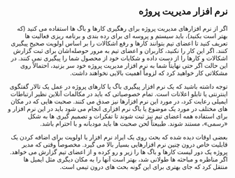 <div dir="rtl">

## نرم افزار مدیریت پروژه

اگر از نرم افزارهای مدیریت پروژه برای رهگیری کارها و باگ ها استفاده می کنید (که بهتر است بکنید)، باید سیستم و پروسه ای برای رده بندی و برنامه ریزی فعالیت ها تعریف کنید تا اعضای تیم بتوانند کارها و رفع اشکالات را بر اساس اولویت صحیح پیگیری کنند. اگر این کار را نکنید، کاربران و اعضای تیم به مرور حوصله‌اشان برای ثبت گزارش اشکالات و کارها را از دست داده و شکایات خود از محصول شما را پیگیری نمی کنند. در این حالت اگر حتی نهایتاً شما به نرم افزار مدیریت پروژه خود سر بزنید، احتمالاً روی مشکلاتی کار خواهید کرد که لزوماً اهمیت بالایی نخواهند داشت. 

توجه داشته باشید که یک نرم افزار پیگیری باگ یا کارهای پروژه در عمل یک تالار گفتگوی اینترنتی یا تابلو اعلانات است. تمام خصوصیاتی که باید در مکالمات آنلاین نظیر ارتباطات ایمیلی رعایت کرد، در مورد این نرم افزارها نیز صدق می کنند. صحبت هایی که در مکان های مختلف در مورد یک موضوع یا باگ نرم افزاری انجام می شود باید در این نرم افزار و برای استفاده همه اعضای تیم نیز ثبت شوند تا تفکرات و تصمیم گیری ها به شکل «رسمی»، مستند شوند. طبیعتاً لحن صحبت ها باید مودبانه و با احترام باشد. 

بعضی اوقات دیده شده که بحث روی یک ایراد نرم افزار یا اولویت برای اضافه کردن یک قابلیت خاص درون چنین نرم افزارهایی بسیار بالا می گیرد. مخصوصاً وقتی که مدیر پروژه یک دور لیست کارها و باگ ها را زیر و رو کرده و از اعضای تیم گزارش می خواهد. اگر مناظره و مباحثه ها طولانی شد، بهتر است آنها را به مکان دیگری مثل ایمیل ها منتقل کرد که جای بهتری برای این گونه بحث های درون تیمی است. 

</div>
